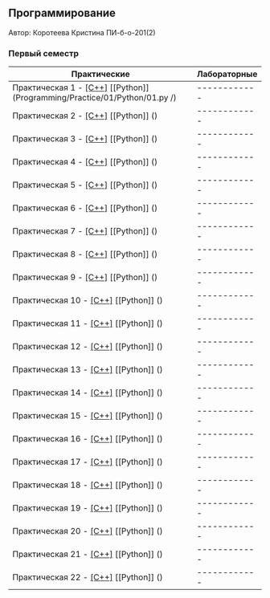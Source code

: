 ## Программирование

Автор: Коротеева Кристина ПИ-б-о-201(2)

### Первый семестр

| Практические | Лабораторные |
| ------------ | ------------ |
| Практическая 1 - [[C++]](https://github.com/terrepta/Programming/tree/main/Practice/01/C%2B%2B) [[Python]] (Programming/Practice/01/Python/01.py /) | ------------ |
| Практическая 2 - [[C++]]() [[Python]] () | ------------ |
| Практическая 3 - [[C++]]() [[Python]] () | ------------ |
| Практическая 4 - [[C++]]() [[Python]] () | ------------ |
| Практическая 5 - [[C++]]() [[Python]] () | ------------ |
| Практическая 6 - [[C++]]() [[Python]] () | ------------ |
| Практическая 7 - [[C++]]() [[Python]] () | ------------ |
| Практическая 8 - [[C++]]() [[Python]] () | ------------ |
| Практическая 9 - [[C++]]() [[Python]] () | ------------ |
| Практическая 10 - [[C++]]() [[Python]] () | ------------ |
| Практическая 11 - [[C++]]() [[Python]] () | ------------ |
| Практическая 12 - [[C++]]() [[Python]] () | ------------ |
| Практическая 13 - [[C++]]() [[Python]] () | ------------ |
| Практическая 14 - [[C++]]() [[Python]] () | ------------ |
| Практическая 15 - [[C++]]() [[Python]] () | ------------ |
| Практическая 16 - [[C++]]() [[Python]] () | ------------ |
| Практическая 17 - [[C++]]() [[Python]] () | ------------ |
| Практическая 18 - [[C++]]() [[Python]] () | ------------ |
| Практическая 19 - [[C++]]() [[Python]] () | ------------ |
| Практическая 20 - [[C++]]() [[Python]] () | ------------ |
| Практическая 21 - [[C++]]() [[Python]] () | ------------ |
| Практическая 22 - [[C++]]() [[Python]] () | ------------ |
